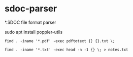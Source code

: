 # sdoc-parser
*.SDOC file format parser

sudo apt install poppler-utils

`find . -iname '*.pdf' -exec pdftotext {} {}.txt \;`

`find . -iname '*.txt' -exec head -n -1 {} \; > notes.txt`

